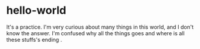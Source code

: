 # hello-world
It's a practice.
I'm very curious about many things in this world, 
and I don't know the answer.
I'm confused why all the things goes and where is all these stuffs's ending .
